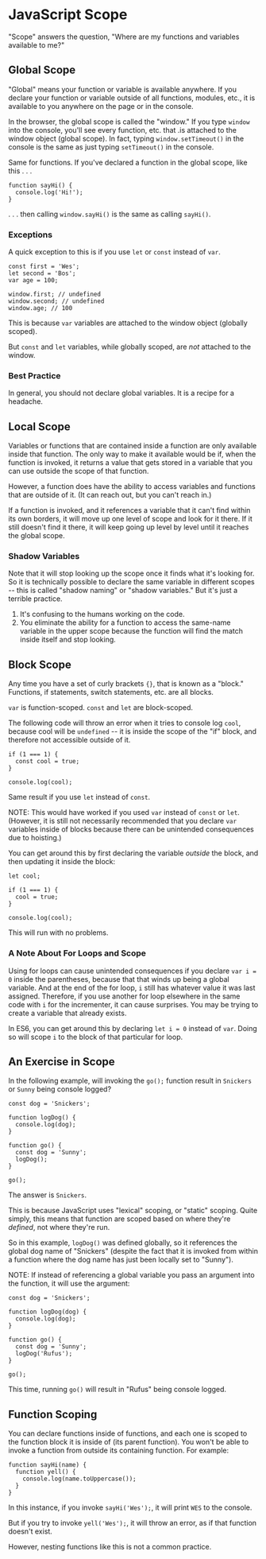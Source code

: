 # JavaScript Scope

"Scope" answers the question, "Where are my functions and variables available to me?"


## Global Scope

"Global" means your function or variable is available anywhere.  If you declare your function or variable outside of all functions, modules, etc., it is available to you anywhere on the page or in the console.

In the browser, the global scope is called the "window."  If you type `window` into the console, you'll see every function, etc. that .is attached to the window object (global scope).  In fact, typing `window.setTimeout()` in the console is the same as just typing `setTimeout()` in the console.

Same for functions.  If you've declared a function in the global scope, like this . . .

```
function sayHi() {
  console.log('Hi!');
}
```

. . . then calling `window.sayHi()` is the same as calling `sayHi()`.


### Exceptions

A quick exception to this is if you use `let` or `const` instead of `var`.

```
const first = 'Wes';
let second = 'Bos';
var age = 100;

window.first; // undefined
window.second; // undefined
window.age; // 100
```

This is because `var` variables are attached to the window object (globally scoped).

But `const` and `let` variables, while globally scoped, are *not* attached to the window.


### Best Practice

In general, you should not declare global variables.  It is a recipe for a headache.


## Local Scope

Variables or functions that are contained inside a function are only available inside that function.  The only way to make it available would be if, when the function is invoked, it returns a value that gets stored in a variable that you can use outside the scope of that function.

However, a function does have the ability to access variables and functions that are outside of it.  (It can reach out, but you can't reach in.)

If a function is invoked, and it references a variable that it can't find within its own borders, it will move up one level of scope and look for it there.  If it still doesn't find it there, it will keep going up level by level until it reaches the global scope.


### Shadow Variables

Note that it will stop looking up the scope once it finds what it's looking for.  So it is technically possible to declare the same variable in different scopes -- this is called "shadow naming" or "shadow variables."  But it's just a terrible practice.

1. It's confusing to the humans working on the code.
2. You eliminate the ability for a function to access the same-name variable in the upper scope because the function will find the match inside itself and stop looking.


## Block Scope

Any time you have a set of curly brackets `{}`, that is known as a "block."  Functions, if statements, switch statements, etc. are all blocks.

`var` is function-scoped.  `const` and `let` are block-scoped.

The following code will throw an error when it tries to console log `cool`, because cool will be `undefined` -- it is inside the scope of the "if" block, and therefore not accessible outside of it.

```
if (1 === 1) {
  const cool = true;
}

console.log(cool);
```

Same result if you use `let` instead of `const`.

NOTE: This would have worked if you used `var` instead of  `const` or `let`.  (However, it is still not necessarily recommended that you declare `var` variables inside of blocks because there can be unintended consequences due to hoisting.)

You can get around this by first declaring the variable *outside* the block, and then updating it inside the block:

```
let cool;

if (1 === 1) {
  cool = true;
}

console.log(cool);
```

This will run with no problems.


### A Note About For Loops and Scope

Using for loops can cause unintended consequences if you declare `var i = 0` inside the parentheses, because that that winds up being a global variable.  And at the end of the for loop, `i` still has whatever value it was last assigned.  Therefore, if you use another for loop elsewhere in the same code with `i` for the incrementer, it can cause surprises.  You may be trying to create a variable that already exists.

In ES6, you can get around this by declaring `let i = 0` instead of `var`.  Doing so will scope `i` to the block of that particular for loop.


## An Exercise in Scope

In the following example, will invoking the `go();` function result in `Snickers` or `Sunny` being console logged?

```
const dog = 'Snickers';

function logDog() {
  console.log(dog);
}

function go() {
  const dog = 'Sunny';
  logDog();
}

go();
```

The answer is `Snickers`.

This is because JavaScript uses "lexical" scoping, or "static" scoping.  Quite simply, this means that function are scoped based on where they're *defined*, not where they're run.

So in this example, `logDog()` was defined globally, so it references the global dog name of "Snickers" (despite the fact that it is invoked from within a function where the dog name has just been locally set to "Sunny").

NOTE: If instead of referencing a global variable you pass an argument into the function, it will use the argument:

```
const dog = 'Snickers';

function logDog(dog) {
  console.log(dog);
}

function go() {
  const dog = 'Sunny';
  logDog('Rufus');
}

go();
```

This time, running `go()` will result in "Rufus" being console logged.


## Function Scoping

You can declare functions inside of functions, and each one is scoped to the function block it is inside of (its parent function).  You won't be able to invoke a function from outside its containing function.  For example:

```
function sayHi(name) {
  function yell() {
    console.log(name.toUppercase());
  }
}
```

In this instance, if you invoke `sayHi('Wes');`, it will print `WES` to the console.

But if you try to invoke `yell('Wes');`, it will throw an error, as if that function doesn't exist.

However, nesting functions like this is not a common practice.